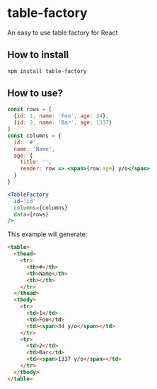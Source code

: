 # table-factory

An easy to use table factory for React

## How to install

```bash
npm install table-factory
```

## How to use?

```jsx
const rows = [
  {id: 1, name: 'Foo', age: 34},
  {id: 2, name: 'Bar', age: 1337}
]
const columns = {
  id: '#',
  name: 'Name',
  age: {
    title: '',
    render: row => <span>{row.age} y/o</span>
  }
}

<TableFactory
  id='id'
  columns={columns}
  data={rows}
/>
```

This example will generate:

```html
<table>
  <thead>
    <tr>
      <th>#</th>
      <th>Name</th>
      <th></th>
    </tr>
  </thead>
  <tbody>
    <tr>
      <td>1</td>
      <td>Foo</td>
      <td><span>34 y/o</span></td>
    </tr>
    <tr>
      <td>2</td>
      <td>Bar</td>
      <td><span>1337 y/o</span></td>
    </tr>
  </tbody>
</table>
```
